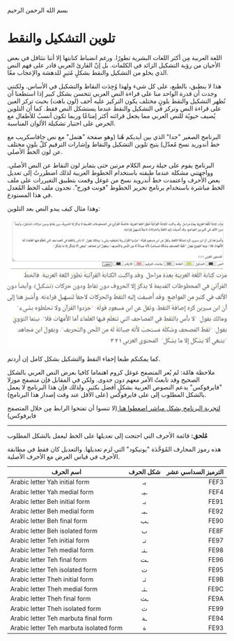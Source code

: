 بسم الله الرحمن الرحيم

# تلوين التشكيل والنقط

اللغة العربية مِن أكثر اللغات البشرية تطورًا. ورغم انضباط كتابتها إلا أننا نتثاقل في بعض الأحيان من رؤية التشكيل الزائد في الكلمات. بل إنّ القارئ العربي قادر على فهم النص الذي يخلو من التشكيل والنقط بشكلٍ مُثيرٍ للدهشة والإعجاب معًا.


هذا لا ينطبق، بالطبع، على كل شيء ولهذا وُجِدَت النقاط والتشكيل في الأساس. ولكنني وجدت أن قدرة الواحد منا على قراءة النص العربي تتحسن بشكل كبير إذا استطعنا أن نُظهر التشكيل والنقط بلونٍ مختلف يكون التركيز عليه أخف (لون باهت) بحيث تركز العين على قراءة النص وتركز في التشكيل والنقط عندما يستشكل النص فقط. كما أن التلوين يُضيف حيويًة للنص العربي مما يجعل قرائته أكثر إمتاعًا وربما تكون أنسبُ للأطفال مع الحرص على اختيار تشكيلة الألوان المناسبة.

البرنامج الصغير "جدا" الذي بين أيديكم هُنا (وهو صفحة "هتمل" مع نص جافاسكريب مع خط أندوريد نسخ مُعدّل) يتيح تلوين التشكيل والنقاط وإشارات الترقيم كلٌ بلونٍ مختلف عن لون الخط الأصلي. 

البرنامج يقوم على حيلة رسم الكلام مرتين حتى يتمايز لون النقاط عن النص الأصلي. وواجهتني مشكلة عندما طبقته باستخدام الخطوط العربية لذلك اضطررتُ إلى تعديل بعض الأحرف واعتمدت خط أندرويد نسخ من غوغل وقمت بتطبيق التغيررات على ملف الخط مباشرة باستخدام برنامج تحرير الخطوط "فونت فورج". تجدون ملف الخط المُعدل في هذا المستودع.

وهذا مثال كيف يبدو النص بعد التلوين:

![ ](تلوين_النقط_والتشكيل.jpg  "النقط والتشكيل بلون مختلف")


كما يمكنكم طبعا إخفاء النقط والتشكيل بشكل كامل إن أردتم.


ملاحظة هامّة: لم يُعر المتصفح غوغل كروم اهتماما كافيا بعرض النص العربي بالشكل الصحيح وقد تابعتُ الأمر معهم دون جدوى. ولكن في المقابل فإن متصفح موزلا "فايرفوكس" يدعم النصوص العربية بشكلٍ أفضل بكثير. ولذلك فإن هذا البرنامج لا يعمل بالشكل المطلوب إلى على فايرفوكس (على الأقل عند وقت إصدار هذا البرنامج).

[لتجربة البرنامج بشكل مباشر اضغطوا هنا ](https://kefahi.github.io/tashkeel/) (لا تنسوا أن تفتحوا الرابط مِن خلال المتصفح فايرفوكس)

----

**مُلحق:** قائمة الأحرف التي احتجت إلى تعديلها على الخط ليعمل بالشكل المطلوب 

هذه رموز المحارف المُوَحَّدَة "يونيكود" التي لزم تعديلها. والتعديل كان فقط في مطابقة الأحرف في قياس العرض مع الأحرف الأصلية.


| اسم الحرف | شكل الحرف  | الترميز السداسي عشر |
| ---- |:---:| ---:|
|Arabic letter Yah initial form| يـ |FEF3 |
|Arabic letter Yah medial form| ـيـ |FEF4|
|Arabic letter Beh initial form| بـ |FE91|
|Arabic letter Beh medial form|  ـبـ |FE92|
|Arabic letter Beh final form| ـب |FE90|
|Arabic letter Beh isolated form| ب |FE8F|
|Arabic letter Teh initial form| تـ |FE97|
|Arabic letter Teh medial form| ـتـ |FE98|
|Arabic letter Teh final form|  ـت |FE96 |
|Arabic letter Teh isolated form| ت |FE95 |
|Arabic letter Theh initial form| ثـ |FE9B|
|Arabic letter Theh medial form| ـثـ |FE9C|
|Arabic letter Theh final form| ـث |FE9A|
|Arabic letter Theh isolated form| ث |FE99|
|Arabic letter Teh marbuta final form| ـة |FE94|
|Arabic letter Teh marbuta isolated form| ة |FE93|

